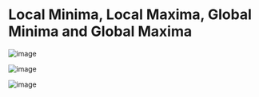# Local Minima, Local Maxima, Global Minima and Global Maxima

![image](https://github.com/user-attachments/assets/059beedb-1156-4524-9fa6-0bec5064af19)

![image](https://github.com/user-attachments/assets/b9363dc4-b656-4e6e-ad66-4ac2ab6de8b1)

![image](https://github.com/user-attachments/assets/3557f0ed-cbdf-47ae-ba36-bdea1de26059)
